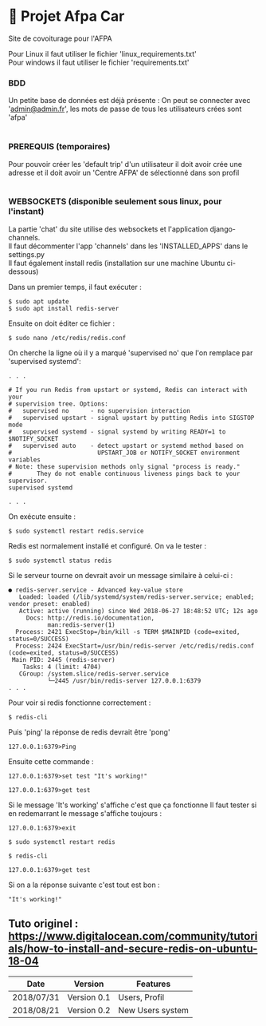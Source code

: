 # :notebook_with_decorative_cover: Projet Afpa Car
Site de covoiturage pour l'AFPA

Pour Linux il faut utiliser le fichier 'linux_requirements.txt'
<br>
Pour windows il faut utiliser le fichier 'requirements.txt'
<br>
### BDD
Un petite base de données est déjà présente :
On peut se connecter avec 'admin@admin.fr', les mots de passe de tous les utilisateurs crées sont 'afpa'
<br>
<br>

### PREREQUIS (temporaires)
Pour pouvoir créer les 'default trip' d'un utilisateur il doit avoir crée une adresse et il doit avoir un 'Centre AFPA' de sélectionné dans son profil
<br>
<br>

### WEBSOCKETS (disponible seulement sous linux, pour l'instant)

La partie 'chat' du site utilise des websockets et l'application django-channels. <br>
Il faut décommenter l'app 'channels' dans les 'INSTALLED_APPS' dans le settings.py
<br>
Il faut également install redis (installation sur une machine Ubuntu ci-dessous)

Dans un premier temps, il faut exécuter :
```
$ sudo apt update
$ sudo apt install redis-server
```

Ensuite on doit éditer ce fichier :
```
$ sudo nano /etc/redis/redis.conf
```
On cherche la ligne où il y a marqué 'supervised no' que l'on remplace par 'supervised systemd':
```
. . .

# If you run Redis from upstart or systemd, Redis can interact with your
# supervision tree. Options:
#   supervised no      - no supervision interaction
#   supervised upstart - signal upstart by putting Redis into SIGSTOP mode
#   supervised systemd - signal systemd by writing READY=1 to $NOTIFY_SOCKET
#   supervised auto    - detect upstart or systemd method based on
#                        UPSTART_JOB or NOTIFY_SOCKET environment variables
# Note: these supervision methods only signal "process is ready."
#       They do not enable continuous liveness pings back to your supervisor.
supervised systemd

. . .
```
On exécute ensuite :
```
$ sudo systemctl restart redis.service
```

Redis est normalement installé et configuré.
On va le tester :

```
$ sudo systemctl status redis
```

Si le serveur tourne on devrait avoir un message similaire à celui-ci :
```
● redis-server.service - Advanced key-value store
   Loaded: loaded (/lib/systemd/system/redis-server.service; enabled; vendor preset: enabled)
   Active: active (running) since Wed 2018-06-27 18:48:52 UTC; 12s ago
     Docs: http://redis.io/documentation,
           man:redis-server(1)
  Process: 2421 ExecStop=/bin/kill -s TERM $MAINPID (code=exited, status=0/SUCCESS)
  Process: 2424 ExecStart=/usr/bin/redis-server /etc/redis/redis.conf (code=exited, status=0/SUCCESS)
 Main PID: 2445 (redis-server)
    Tasks: 4 (limit: 4704)
   CGroup: /system.slice/redis-server.service
           └─2445 /usr/bin/redis-server 127.0.0.1:6379
. . .
```

Pour voir si redis fonctionne correctement :
```
$ redis-cli
```
Puis 'ping' la réponse de redis devrait être 'pong'
```
127.0.0.1:6379>Ping
```

Ensuite cette commande :
```
127.0.0.1:6379>set test "It's working!"
```
```
127.0.0.1:6379>get test
```
Si le message 'It's working' s'affiche c'est que ça fonctionne
Il faut tester si en redemarrant le message s'affiche toujours :
```
127.0.0.1:6379>exit
```
```
$ sudo systemctl restart redis
```
```
$ redis-cli
```
```
127.0.0.1:6379>get test
```
Si on a la réponse suivante c'est tout est bon :
```
"It's working!"
```

Tuto originel : https://www.digitalocean.com/community/tutorials/how-to-install-and-secure-redis-on-ubuntu-18-04
------------------------------------


Date | Version | Features
----| ----| ----
2018/07/31 | Version 0.1 | Users, Profil
2018/08/21 | Version 0.2 | New Users system
